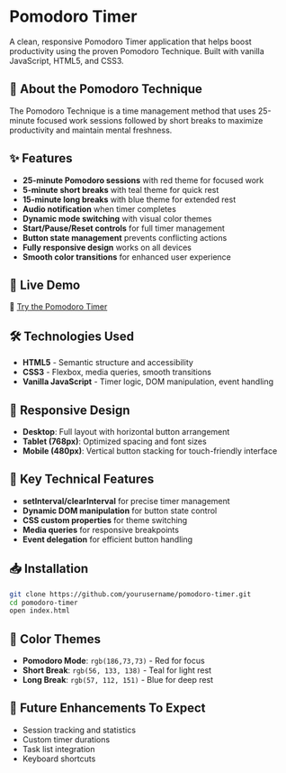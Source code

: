 # Pomodoro Timer

A clean, responsive Pomodoro Timer application that helps boost productivity using the proven Pomodoro Technique. Built with vanilla JavaScript, HTML5, and CSS3.

## 🍅 About the Pomodoro Technique

The Pomodoro Technique is a time management method that uses 25-minute focused work sessions followed by short breaks to maximize productivity and maintain mental freshness.

## ✨ Features

- **25-minute Pomodoro sessions** with red theme for focused work
- **5-minute short breaks** with teal theme for quick rest
- **15-minute long breaks** with blue theme for extended rest
- **Audio notification** when timer completes
- **Dynamic mode switching** with visual color themes
- **Start/Pause/Reset controls** for full timer management
- **Button state management** prevents conflicting actions
- **Fully responsive design** works on all devices
- **Smooth color transitions** for enhanced user experience

## 🚀 Live Demo

🔗 [Try the Pomodoro Timer](https://azerjlhj.github.io/Pomodoro/)

## 🛠️ Technologies Used

- **HTML5** - Semantic structure and accessibility
- **CSS3** - Flexbox, media queries, smooth transitions
- **Vanilla JavaScript** - Timer logic, DOM manipulation, event handling

## 📱 Responsive Design

- **Desktop**: Full layout with horizontal button arrangement
- **Tablet (768px)**: Optimized spacing and font sizes
- **Mobile (480px)**: Vertical button stacking for touch-friendly interface

## 🎯 Key Technical Features

- **setInterval/clearInterval** for precise timer management
- **Dynamic DOM manipulation** for button state control
- **CSS custom properties** for theme switching
- **Media queries** for responsive breakpoints
- **Event delegation** for efficient button handling

## 📥 Installation

```bash
git clone https://github.com/yourusername/pomodoro-timer.git
cd pomodoro-timer
open index.html
```

## 🎨 Color Themes

- **Pomodoro Mode**: `rgb(186,73,73)` - Red for focus
- **Short Break**: `rgb(56, 133, 138)` - Teal for light rest  
- **Long Break**: `rgb(57, 112, 151)` - Blue for deep rest

## 🔮 Future Enhancements To Expect

- Session tracking and statistics
- Custom timer durations
- Task list integration
- Keyboard shortcuts
